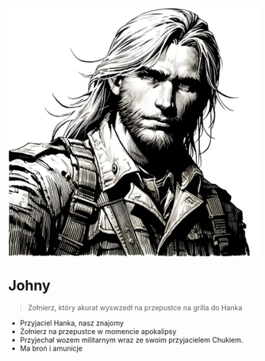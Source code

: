 <p><img src="media/johny.webp"></img></p>

# Johny

> Zołnierz, który akurat wyswzedł na przepustce na grilla do Hanka

- Przyjaciel <a data-path="Grupa/Hank.md">Hanka</a>, nasz znajomy
- Żołnierz na przepustce w momencie apokalipsy
- Przyjechał wozem militarnym wraz ze swoim przyjacielem <a data-path="Grupa/Chuk.md">Chukiem</a>.
- Ma broń i amunicje